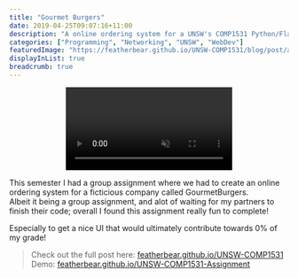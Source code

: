 ```yaml
---
title: "Gourmet Burgers"
date: 2019-04-25T09:07:16+11:00
description: "A online ordering system for a UNSW's COMP1531 Python/Flask assignment"
categories: ["Programming", "Networking", "UNSW", "WebDev"]
featuredImage: "https://featherbear.github.io/UNSW-COMP1531/blog/post/assign/view_home.png"
displayInList: true
breadcrumb: true
---
```


<div style="text-align: center;">
<video src="https://featherbear.github.io/UNSW-COMP1531/blog/post/assign/view_menu.mp4" autoplay loop muted></video>
</div>

This semester I had a group assignment where we had to create an online ordering system for a ficticious company called GourmetBurgers.  
Albeit it being a group assignment, and alot of waiting for my partners to finish their code; overall I found this assignment really fun to complete!

Especially to get a nice UI that would ultimately contribute towards 0% of my grade!

> Check out the full post here: [featherbear.github.io/UNSW-COMP1531](https://featherbear.github.io/UNSW-COMP1531/blog/post/assign/)  
> Demo: [featherbear.github.io/UNSW-COMP1531-Assignment](https://featherbear.github.io/UNSW-COMP1531-Assignment/)